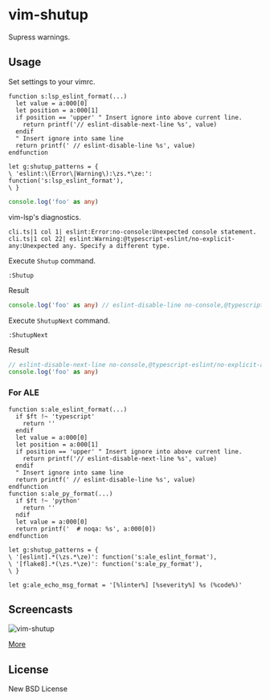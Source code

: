 # vim-shutup

Supress warnings.

## Usage

Set settings to your vimrc.

```vim
function s:lsp_eslint_format(...)
  let value = a:000[0]
  let position = a:000[1]
  if position == 'upper' " Insert ignore into above current line.
    return printf('// eslint-disable-next-line %s', value)
  endif
  " Insert ignore into same line
  return printf(' // eslint-disable-line %s', value)
endfunction

let g:shutup_patterns = {
\ 'eslint:\(Error\|Warning\):\zs.*\ze:': function('s:lsp_eslint_format'),
\ }
```

```typescript
console.log('foo' as any)
```

vim-lsp's diagnostics.

```vim
cli.ts|1 col 1| eslint:Error:no-console:Unexpected console statement.
cli.ts|1 col 22| eslint:Warning:@typescript-eslint/no-explicit-any:Unexpected any. Specify a different type.
```

Execute `Shutup` command.

```vim
:Shutup
```

Result

```typescript
console.log('foo' as any) // eslint-disable-line no-console,@typescript-eslint/no-explicit-any
```

Execute `ShutupNext` command.

```vim
:ShutupNext
```

Result

```typescript
// eslint-disable-next-line no-console,@typescript-eslint/no-explicit-any
console.log('foo' as any)
```

### For ALE

```vim
function s:ale_eslint_format(...)
  if $ft !~ 'typescript'
    return ''
  endif
  let value = a:000[0]
  let position = a:000[1]
  if position == 'upper' " Insert ignore into above current line.
    return printf('// eslint-disable-next-line %s', value)
  endif
  " Insert ignore into same line
  return printf(' // eslint-disable-line %s', value)
endfunction
function s:ale_py_format(...)
  if $ft !~ 'python'
    return ''
  ndif
  let value = a:000[0]
  return printf('  # noqa: %s', a:000[0])
endfunction

let g:shutup_patterns = {
\ '[eslint].*(\zs.*\ze)': function('s:ale_eslint_format'),
\ '[flake8].*(\zs.*\ze)': function('s:ale_py_format'),
\ }

let g:ale_echo_msg_format = '[%linter%] [%severity%] %s (%code%)'
```

## Screencasts

![vim-shutup](https://user-images.githubusercontent.com/56591/96607212-187c6f00-1333-11eb-8611-91ebc0ecf906.gif)

[More](https://github.com/heavenshell/vim-shutup/issues/1)

## License

New BSD License
